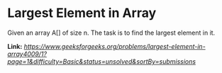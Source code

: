 # Largest Element in Array
Given an array A[] of size n. The task is to find the largest element in it.

**Link:** _https://www.geeksforgeeks.org/problems/largest-element-in-array4009/1?page=1&difficulty=Basic&status=unsolved&sortBy=submissions_
